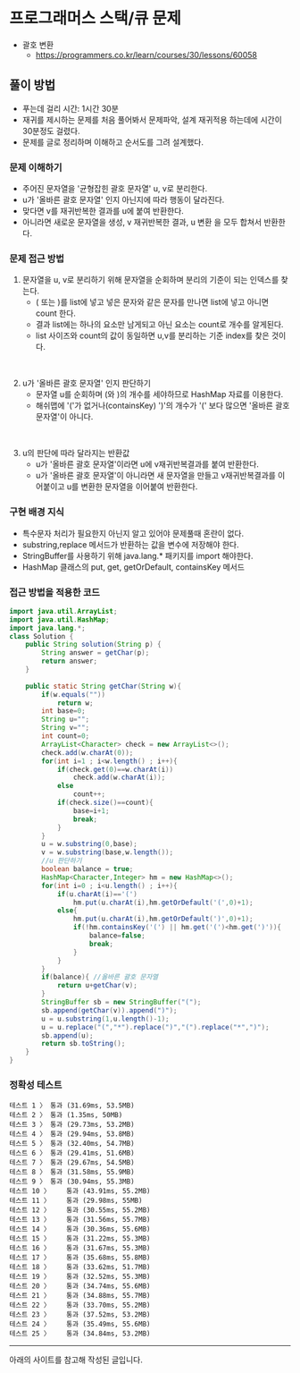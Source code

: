 # 프로그래머스 스택/큐 문제
- 괄호 변환
    - https://programmers.co.kr/learn/courses/30/lessons/60058

## 풀이 방법
- 푸는데 걸리 시간: 1시간 30분
- 재귀를 제시하는 문제를 처음 풀어봐서 문제파악, 설계 재귀적용 하는데에 시간이 30분정도 걸렸다.
- 문제를 글로 정리하며 이해하고 순서도를 그려 설계했다.

### 문제 이해하기
- 주어진 문자열을 '균형잡힌 괄호 문자열' u, v로 분리한다.
- u가 '올바른 괄호 문자열' 인지 아닌지에 따라 행동이 달라진다.
- 맞다면 v를 재귀반복한 결과를 u에 붙여 반환한다.
- 아니라면 새로운 문자열을 생성, v 재귀반복한 결과, u 변환 을 모두 합쳐서 반환한다.

### 문제 접근 방법
1. 문자열을 u, v로 분리하기 위해 문자열을 순회하며 분리의 기준이 되는 인덱스를 찾는다.
    - ( 또는 )를 list에 넣고 넣은 문자와 같은 문자를 만나면 list에 넣고 아니면 count 한다.
    - 결과 list에는 하나의 요소만 남게되고 아닌 요소는 count로 개수를 알게된다.
    - list 사이즈와 count의 값이 동일하면 u,v를 분리하는 기준 index를 찾은 것이다.

<br>

2. u가 '올바른 괄호 문자열' 인지 판단하기
    - 문자열 u를 순회하며 (와 )의 개수를 세야하므로 HashMap 자료를 이용한다.
    - 해쉬맵에 '('가 없거나(containsKey) ')'의 개수가 '(' 보다 많으면 '올바른 괄호 문자열'이 아니다.

<br>

3. u의 판단에 따라 달라지는 반환값
    - u가 '올바른 괄호 문자열'이라면 u에 v재귀반복결과를 붙여 반환한다.
    - u가 '올바른 괄호 문자열'이 아니라면 새 문자열을 만들고 v재귀반복결과를 이어붙이고 u를 변환한 문자열을 이어붙여 반환한다.


### 구현 배경 지식
- 특수문자 처리가 필요한지 아닌지 알고 있어야 문제풀때 혼란이 없다.
- substring,replace 메서드가 반환하는 값을 변수에 저장해야 한다.
- StringBuffer를 사용하기 위해 java.lang.* 패키지를 import 해야한다.
- HashMap 클래스의 put, get, getOrDefault, containsKey 메서드


### 접근 방법을 적용한 코드
```java
import java.util.ArrayList;
import java.util.HashMap;
import java.lang.*;
class Solution {
    public String solution(String p) {
        String answer = getChar(p);
        return answer;
    }
    
    public static String getChar(String w){
        if(w.equals(""))
            return w;
        int base=0;
        String u="";
        String v="";
        int count=0;
        ArrayList<Character> check = new ArrayList<>();
        check.add(w.charAt(0));
        for(int i=1 ; i<w.length() ; i++){
            if(check.get(0)==w.charAt(i))
                check.add(w.charAt(i));
            else
                count++;
            if(check.size()==count){
                base=i+1;
                break;
            }
        }
        u = w.substring(0,base);
        v = w.substring(base,w.length());
        //u 판단하기
        boolean balance = true;
        HashMap<Character,Integer> hm = new HashMap<>();
        for(int i=0 ; i<u.length() ; i++){
            if(u.charAt(i)=='(')
                hm.put(u.charAt(i),hm.getOrDefault('(',0)+1);
            else{
                hm.put(u.charAt(i),hm.getOrDefault(')',0)+1);
                if(!hm.containsKey('(') || hm.get('(')<hm.get(')')){
                    balance=false;
                    break;
                }
            }
        }
        if(balance){ //올바른 괄호 문자열
            return u+getChar(v);
        }
        StringBuffer sb = new StringBuffer("(");
        sb.append(getChar(v)).append(")");
        u = u.substring(1,u.length()-1);
        u = u.replace("(","*").replace(")","(").replace("*",")");
        sb.append(u);
        return sb.toString();
    }
}
```

### 정확성 테스트
``` 
테스트 1 〉	통과 (31.69ms, 53.5MB)
테스트 2 〉	통과 (1.35ms, 50MB)
테스트 3 〉	통과 (29.73ms, 53.2MB)
테스트 4 〉	통과 (29.94ms, 53.8MB)
테스트 5 〉	통과 (32.40ms, 54.7MB)
테스트 6 〉	통과 (29.41ms, 51.6MB)
테스트 7 〉	통과 (29.67ms, 54.5MB)
테스트 8 〉	통과 (31.58ms, 55.9MB)
테스트 9 〉	통과 (30.94ms, 55.3MB)
테스트 10 〉	통과 (43.91ms, 55.2MB)
테스트 11 〉	통과 (29.98ms, 55MB)
테스트 12 〉	통과 (30.55ms, 55.2MB)
테스트 13 〉	통과 (31.56ms, 55.7MB)
테스트 14 〉	통과 (30.36ms, 55.6MB)
테스트 15 〉	통과 (31.22ms, 55.3MB)
테스트 16 〉	통과 (31.67ms, 55.3MB)
테스트 17 〉	통과 (35.68ms, 55.8MB)
테스트 18 〉	통과 (33.62ms, 51.7MB)
테스트 19 〉	통과 (32.52ms, 55.3MB)
테스트 20 〉	통과 (34.74ms, 55.6MB)
테스트 21 〉	통과 (34.88ms, 55.7MB)
테스트 22 〉	통과 (33.70ms, 55.2MB)
테스트 23 〉	통과 (37.52ms, 53.2MB)
테스트 24 〉	통과 (35.49ms, 55.6MB)
테스트 25 〉	통과 (34.84ms, 53.2MB)
```

---
아래의 사이트를 참고해 작성된 글입니다.
